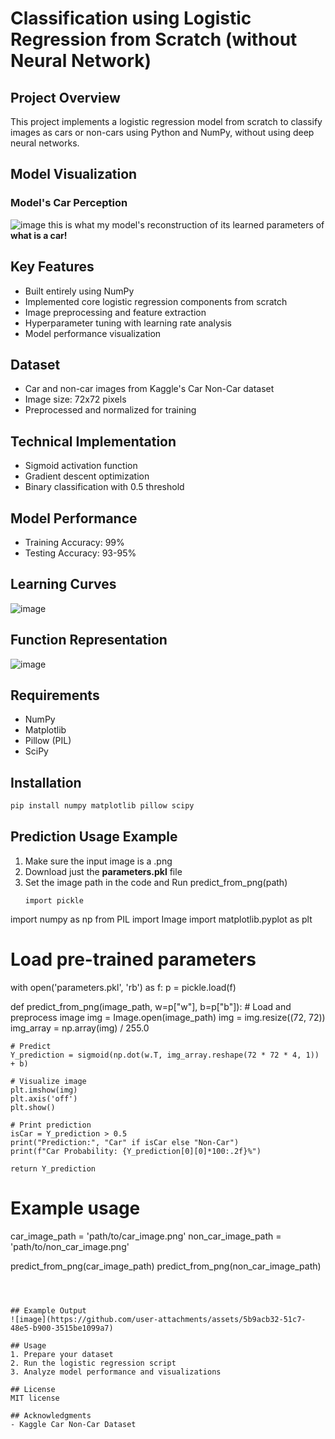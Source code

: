 # Classification using Logistic Regression from Scratch (without Neural Network)

## Project Overview
This project implements a logistic regression model from scratch to classify images as cars or non-cars using Python and NumPy, without using deep neural networks.

## Model Visualization

### Model's Car Perception
![image](https://github.com/user-attachments/assets/b53660ea-7708-422a-a499-428c1cfd38d6)
this is what my model's reconstruction of its learned parameters of **what is a car!**

## Key Features
- Built entirely using NumPy
- Implemented core logistic regression components from scratch
- Image preprocessing and feature extraction
- Hyperparameter tuning with learning rate analysis
- Model performance visualization

## Dataset
- Car and non-car images from Kaggle's Car Non-Car dataset
- Image size: 72x72 pixels
- Preprocessed and normalized for training

## Technical Implementation
- Sigmoid activation function
- Gradient descent optimization
- Binary classification with 0.5 threshold

## Model Performance
- Training Accuracy: 99%
- Testing Accuracy: 93-95%

## Learning Curves
![image](https://github.com/user-attachments/assets/12f4bef7-0840-44ef-917c-17b932c37acf)

## Function Representation
![image](https://github.com/user-attachments/assets/f2beeebd-6d60-40d5-8787-741ba96d1588)

## Requirements
- NumPy
- Matplotlib
- Pillow (PIL)
- SciPy

## Installation
```bash
pip install numpy matplotlib pillow scipy
```
## Prediction Usage Example
1. Make sure the input image is a .png
2. Download just the **parameters.pkl** file
3. Set the image path in the code and Run predict_from_png(path)
   ```
   import pickle
import numpy as np
from PIL import Image
import matplotlib.pyplot as plt

# Load pre-trained parameters
with open('parameters.pkl', 'rb') as f:
    p = pickle.load(f)

def predict_from_png(image_path, w=p["w"], b=p["b"]):
    # Load and preprocess image
    img = Image.open(image_path)
    img = img.resize((72, 72))
    img_array = np.array(img) / 255.0
    
    # Predict
    Y_prediction = sigmoid(np.dot(w.T, img_array.reshape(72 * 72 * 4, 1)) + b)
    
    # Visualize image
    plt.imshow(img)
    plt.axis('off')
    plt.show()
    
    # Print prediction
    isCar = Y_prediction > 0.5
    print("Prediction:", "Car" if isCar else "Non-Car")
    print(f"Car Probability: {Y_prediction[0][0]*100:.2f}%")
    
    return Y_prediction

# Example usage
car_image_path = 'path/to/car_image.png'
non_car_image_path = 'path/to/non_car_image.png'

predict_from_png(car_image_path)
predict_from_png(non_car_image_path)

```



## Example Output
![image](https://github.com/user-attachments/assets/5b9acb32-51c7-48e5-b900-3515be1099a7)

## Usage
1. Prepare your dataset
2. Run the logistic regression script
3. Analyze model performance and visualizations

## License
MIT license

## Acknowledgments
- Kaggle Car Non-Car Dataset


